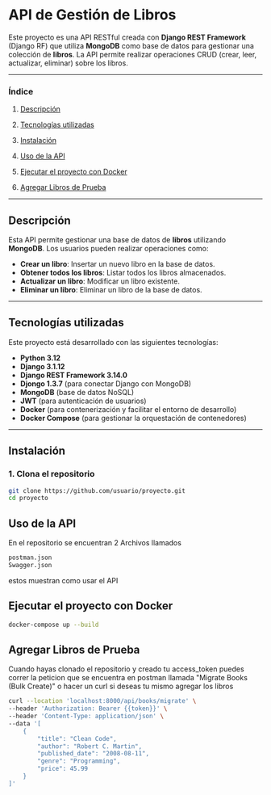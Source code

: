 # API de Gestión de Libros

Este proyecto es una API RESTful creada con **Django REST Framework** (Django RF) que utiliza **MongoDB** como base de datos para gestionar una colección de **libros**. La API permite realizar operaciones CRUD (crear, leer, actualizar, eliminar) sobre los libros.

---

### Índice

1. [Descripción](#descripción)
2. [Tecnologías utilizadas](#tecnologías-utilizadas)
3. [Instalación](#instalación)
4. [Uso de la API](#uso-de-la-api)
5. [Ejecutar el proyecto con Docker](#ejecutar-el-proyecto-con-docker)

6. [Agregar Libros de Prueba](#agregar-libros-prueba)

---

## Descripción

Esta API permite gestionar una base de datos de **libros** utilizando **MongoDB**. Los usuarios pueden realizar operaciones como:

- **Crear un libro**: Insertar un nuevo libro en la base de datos.
- **Obtener todos los libros**: Listar todos los libros almacenados.
- **Actualizar un libro**: Modificar un libro existente.
- **Eliminar un libro**: Eliminar un libro de la base de datos.
---

## Tecnologías utilizadas

Este proyecto está desarrollado con las siguientes tecnologías:

- **Python 3.12**
- **Django 3.1.12**
- **Django REST Framework 3.14.0**
- **Djongo 1.3.7** (para conectar Django con MongoDB)
- **MongoDB** (base de datos NoSQL)
- **JWT** (para autenticación de usuarios)
- **Docker** (para contenerización y facilitar el entorno de desarrollo)
- **Docker Compose** (para gestionar la orquestación de contenedores)

---

## Instalación

### 1. Clona el repositorio

```bash
git clone https://github.com/usuario/proyecto.git
cd proyecto
```

## Uso de la API
En el repositorio se encuentran 2 Archivos llamados
```bash
postman.json
Swagger.json
```
estos muestran como usar el API

## Ejecutar el proyecto con Docker
```bash
docker-compose up --build
```

## Agregar Libros de Prueba
Cuando hayas clonado el repositorio y creado tu access_token puedes correr la peticion que se encuentra en postman llamada "Migrate Books (Bulk Create)" o hacer un curl si deseas tu mismo agregar los libros

```bash
curl --location 'localhost:8000/api/books/migrate' \
--header 'Authorization: Bearer {{token}}' \
--header 'Content-Type: application/json' \
--data '[
    {
        "title": "Clean Code",
        "author": "Robert C. Martin",
        "published_date": "2008-08-11",
        "genre": "Programming",
        "price": 45.99
    }
]'
```